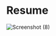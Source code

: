 # Resume
![Screenshot (8)](https://user-images.githubusercontent.com/77496745/185032867-86414032-77b7-4625-983d-6d975de8ee87.png)
